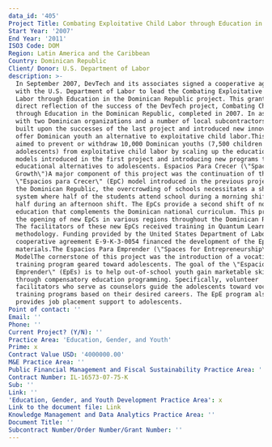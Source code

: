 ```yaml
---
data_id: '405'
Project Title: Combating Exploitative Child Labor through Education in the Dominican Republic
Start Year: '2007'
End Year: '2011'
ISO3 Code: DOM
Region: Latin America and the Caribbean
Country: Dominican Republic
Client/ Donor: U.S. Department of Labor
description: >-
  In September 2007, DevTech and its associates signed a cooperative agreement
  with the U.S. Department of Labor to lead the Combating Exploitative Child
  Labor through Education in the Dominican Republic project. This grant is a
  direct reflection of the success of the DevTech project, Combating Child Labor
  through Education in the Dominican Republic, completed in 2007. In association
  with two Dominican organizations and a number of local subcontractors, DevTech
  built upon the successes of the last project and introduced new innovations to
  offer Dominican youth an alternative to exploitative child labor.This project
  aimed to prevent or withdraw 10,000 Dominican youths (7,500 children and 2,500
  adolescents) from exploitative child labor by scaling up the educational
  models introduced in the first project and introducing new programs to provide
  educational alternatives to adolescents. Espacios Para Crecer (\"Spaces for
  Growth\")A major component of this project was the continuation of the
  \"Espacios para Crecer\" (EpC) model introduced in the previous project. In
  the Dominican Republic, the overcrowding of schools necessitates a shift
  system where half of the students attend school during a morning shift, and
  half during an afternoon shift. The EpCs provide a second shift of non-formal
  education that complements the Dominican national curriculum. This project saw
  the opening of new EpCs in various regions throughout the Dominican Republic.
  The facilitators of these new EpCs received training in Quantum Learning®
  methodology. Funding provided by the United States Department of Labor under
  cooperative agreement E-9-K-3-0054 financed the development of the EpC
  materials.The Espacios Para Emprender (\"Spaces for Entrepreneurship\")
  ModelThe cornerstone of this project was the introduction of a vocational
  training program geared toward adolescents. The goal of the \"Espacios para
  Emprender\" (EpEs) is to help out-of-school youth gain marketable skills
  through compensatory education programming. Specifically, volunteer
  facilitators who serve as counselors guide the adolescents toward vocational
  training programs based on their desired careers. The EpE program also
  provides job placement support to adolescents.
Point of contact: ''
Email: ''
Phone: ''
Current Project? (Y/N): ''
Practice Area: 'Education, Gender, and Youth'
Prime: x
Contract Value USD: '4000000.00'
M&E Practice Area: ''
Public Financial Management and Fiscal Sustainability Practice Area: ''
Contract Number: IL-16573-07-75-K
Sub: ''
Link: ''
'Education, Gender, and Youth Development Practice Area': x
Link to the document file: Link
Knowledge Management and Data Analytics Practice Area: ''
Document Title: ''
Subcontract Number/Order Number/Grant Number: ''
---
```

